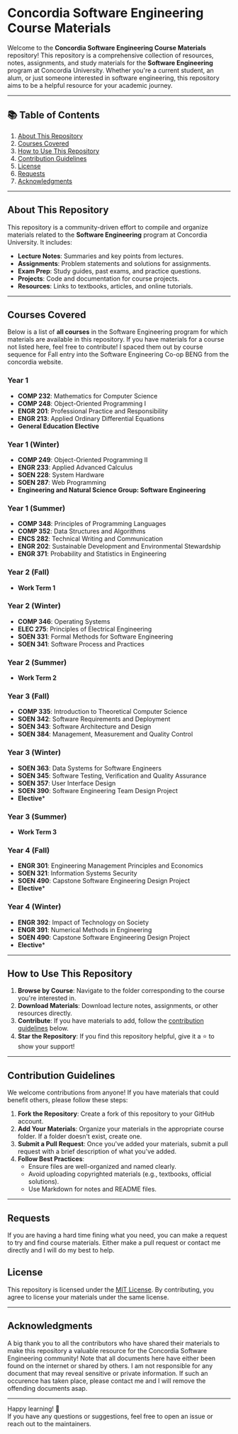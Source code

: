 # Concordia Software Engineering Course Materials

Welcome to the **Concordia Software Engineering Course Materials** repository! This repository is a comprehensive collection of resources, notes, assignments, and study materials for the **Software Engineering** program at Concordia University. Whether you're a current student, an alum, or just someone interested in software engineering, this repository aims to be a helpful resource for your academic journey.

---

## 📚 Table of Contents

1. [About This Repository](#about-this-repository)
2. [Courses Covered](#courses-covered)
3. [How to Use This Repository](#how-to-use-this-repository)
4. [Contribution Guidelines](#contribution-guidelines)
5. [License](#license)
6. [Requests](#requests)
7. [Acknowledgments](#acknowledgments)

---

## About This Repository

This repository is a community-driven effort to compile and organize materials related to the **Software Engineering** program at Concordia University. It includes:

- **Lecture Notes**: Summaries and key points from lectures.
- **Assignments**: Problem statements and solutions for assignments.
- **Exam Prep**: Study guides, past exams, and practice questions.
- **Projects**: Code and documentation for course projects.
- **Resources**: Links to textbooks, articles, and online tutorials.

---

## Courses Covered

Below is a list of **all courses** in the Software Engineering program for which materials are available in this repository.
If you have materials for a course not listed here, feel free to contribute!
I spaced them out by course sequence for Fall entry into the Software Engineering Co-op BENG from the concordia website.

### Year 1

- **COMP 232**: Mathematics for Computer Science
- **COMP 248**: Object-Oriented Programming I
- **ENGR 201**: Professional Practice and Responsibility
- **ENGR 213**: Applied Ordinary Differential Equations
- **General Education Elective**

### Year 1 (Winter)

- **COMP 249**: Object-Oriented Programming II
- **ENGR 233**: Applied Advanced Calculus
- **SOEN 228**: System Hardware
- **SOEN 287**: Web Programming
- **Engineering and Natural Science Group: Software Engineering**

### Year 1 (Summer)

- **COMP 348**: Principles of Programming Languages
- **COMP 352**: Data Structures and Algorithms
- **ENCS 282**: Technical Writing and Communication
- **ENGR 202**: Sustainable Development and Environmental Stewardship
- **ENGR 371**: Probability and Statistics in Engineering

### Year 2 (Fall)

- **Work Term 1**

### Year 2 (Winter)

- **COMP 346**: Operating Systems
- **ELEC 275**: Principles of Electrical Engineering
- **SOEN 331**: Formal Methods for Software Engineering
- **SOEN 341**: Software Process and Practices

### Year 2 (Summer)

- **Work Term 2**

### Year 3 (Fall)

- **COMP 335**: Introduction to Theoretical Computer Science
- **SOEN 342**: Software Requirements and Deployment
- **SOEN 343**: Software Architecture and Design
- **SOEN 384**: Management, Measurement and Quality Control

### Year 3 (Winter)

- **SOEN 363**: Data Systems for Software Engineers
- **SOEN 345**: Software Testing, Verification and Quality Assurance
- **SOEN 357**: User Interface Design
- **SOEN 390**: Software Engineering Team Design Project
- **Elective***

### Year 3 (Summer)

- **Work Term 3**

### Year 4 (Fall)

- **ENGR 301**: Engineering Management Principles and Economics
- **SOEN 321**: Information Systems Security
- **SOEN 490**: Capstone Software Engineering Design Project
- **Elective***

### Year 4 (Winter)

- **ENGR 392**: Impact of Technology on Society
- **ENGR 391**: Numerical Methods in Engineering
- **SOEN 490**: Capstone Software Engineering Design Project
- **Elective***

---

## How to Use This Repository

1. **Browse by Course**: Navigate to the folder corresponding to the course you're interested in.
2. **Download Materials**: Download lecture notes, assignments, or other resources directly.
3. **Contribute**: If you have materials to add, follow the [contribution guidelines](#contribution-guidelines) below.
4. **Star the Repository**: If you find this repository helpful, give it a ⭐ to show your support!

---

## Contribution Guidelines

We welcome contributions from anyone! If you have materials that could benefit others, please follow these steps:

1. **Fork the Repository**: Create a fork of this repository to your GitHub account.
2. **Add Your Materials**: Organize your materials in the appropriate course folder. If a folder doesn't exist, create one.
3. **Submit a Pull Request**: Once you've added your materials, submit a pull request with a brief description of what you've added.
4. **Follow Best Practices**:
   - Ensure files are well-organized and named clearly.
   - Avoid uploading copyrighted materials (e.g., textbooks, official solutions).
   - Use Markdown for notes and README files.

---

## Requests

If you are having a hard time fining what you need, you can make a request to try and find course materials.
Either make a pull request or contact me directly and I will do my best to help.

## License

This repository is licensed under the [MIT License](LICENSE). By contributing, you agree to license your materials under the same license.

---

## Acknowledgments

A big thank you to all the contributors who have shared their materials to make this repository a valuable resource for the Concordia Software Engineering community!
Note that all documents here have either been found on the internet or shared by others. I am not responsible for any document that may reveal sensitive or private information.
If such an occurence has taken place, please contact me and I will remove the offending documents asap.

---

Happy learning! 🚀  
If you have any questions or suggestions, feel free to open an issue or reach out to the maintainers.
